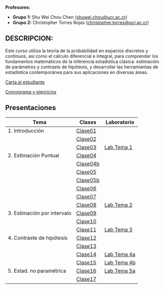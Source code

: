 **Profesores:**

-   **Grupo 1:** Shu Wei Chou Chen (<shuwei.chou@ucr.ac.cr>)
-   **Grupo 2:** Christopher Torres Rojas
    (<christopher.torres@ucr.ac.cr>)

## DESCRIPCION:

Este curso utiliza la teoría de la probabilidad en espacios discretos y
continuos, así como el cálculo diferencial e integral, para comprender
los fundamentos matemáticos de la inferencia estadística clásica:
estimación de parámetros y contraste de hipótesis, y desarrollar las
herramientas de estadística contemporánea para sus aplicaciones en
diversas áreas.

[Carta al
estudiante](https://shuwei325.github.io/XS3310-I25/Programa-XS3310.pdf)

<a href="https://docs.google.com/spreadsheets/d/1T9SkgJyYtw0ESV2LRFzKDK4R_05WdWr4HFyjJw1nj7I/edit?usp=sharing">Cronograma
y ejercicios</a>

## Presentaciones

| Tema | Clases | Laboratorio |
|---------------------|----------------------------|-----------------------|
| 1\. Introducción | [Clase01](XS3310-I25_01.html) |  |
|  | [Clase02](XS3310-I25_02.html) |  |
|  | [Clase03](XS3310-I25_03.html) | [Lab Tema 1](./lab01.html) |
| 2\. Estimación Puntual | [Clase04](XS3310-I25_04.html) |  |
|  | [Clase04b](XS3310-I25_04b.html) |  |
|  | [Clase05](XS3310-I25_05.html) |  |
|  | [Clase05b](XS3310-I25_05b.html) |  |
|  | [Clase06](XS3310-I25_06.html) |  |
|  | [Clase07](XS3310-I25_07.html) |  |
|  | [Clase08](XS3310-I25_08.html) | [Lab Tema 2](./lab02.html) |
| 3\. Estimación por intervalo | [Clase09](XS3310-I25_09.html) |  |
|  | [Clase10](XS3310-I25_10.html) |  |
|  | [Clase11](XS3310-I25_11.html) | [Lab Tema 3](./lab03.html) |
| 4\. Contraste de hipótesis | [Clase12](XS3310-I25_12.html) |  |
|  | [Clase13](XS3310-I25_13.html) |  |
|  | [Clase14](XS3310-I25_14.html) | [Lab Tema 4a](lab04a.html) |
|  | [Clase15](XS3310-I25_15.html) | [Lab Tema 4b](lab04b.html) |
| 5\. Estad. no paramétrica | [Clase16](XS3310-I25_16.html) | [Lab Tema 5a](./lab05a.html) |
|  | [Clase17](XS3310-I25_17.html) |  |
